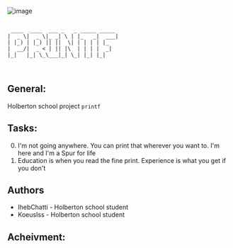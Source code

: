 ![image](https://intranet.hbtn.io/assets/checker_whm_pre_donna_shirley-829da1a6198641ec828dd5a8a7ca4c6f480f3c97ae228662e5be26499d60eecd.png)
```

 ____  ____  ___ _   _ _____ _____
|  _ \|  _ \|_ _| \ | |_   _|  ___|
| |_) | |_) || ||  \| | | | | |_
|  __/|  _ < | || |\  | | | |  _|
|_|   |_| \_\___|_| \_| |_| |_|



```


## General:

Holberton school project `printf`

## Tasks:

0. I'm not going anywhere. You can print that wherever you want to. I'm here and I'm a Spur for life
1. Education is when you read the fine print. Experience is what you get if you don't


## Authors

* IhebChatti - Holberton school student
* KoeusIss - Holberton school student

## Acheivment:


